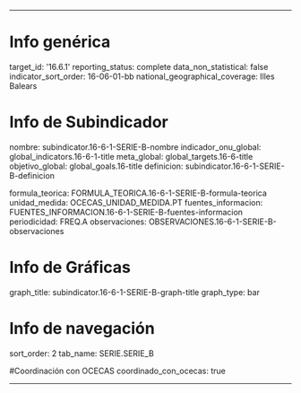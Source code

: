---

# Info genérica
target_id: '16.6.1'
reporting_status: complete
data_non_statistical: false
indicator_sort_order: 16-06-01-bb
national_geographical_coverage: Illes Balears

# Info de Subindicador
nombre: subindicator.16-6-1-SERIE-B-nombre
indicador_onu_global: global_indicators.16-6-1-title
meta_global: global_targets.16-6-title
objetivo_global: global_goals.16-title
definicion: subindicator.16-6-1-SERIE-B-definicion

formula_teorica: FORMULA_TEORICA.16-6-1-SERIE-B-formula-teorica
unidad_medida: OCECAS_UNIDAD_MEDIDA.PT
fuentes_informacion: FUENTES_INFORMACION.16-6-1-SERIE-B-fuentes-informacion
periodicidad: FREQ.A
observaciones: OBSERVACIONES.16-6-1-SERIE-B-observaciones

# Info de Gráficas
graph_title: subindicator.16-6-1-SERIE-B-graph-title
graph_type: bar

# Info de navegación
sort_order: 2
tab_name: SERIE.SERIE_B

#Coordinación con OCECAS
coordinado_con_ocecas: true

---